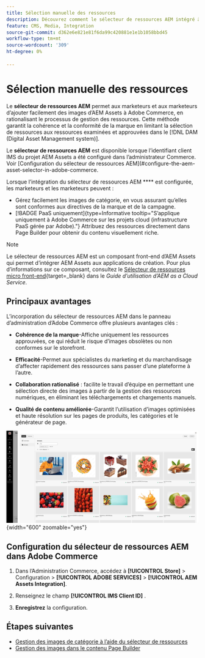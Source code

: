 ```yaml
---
title: Sélection manuelle des ressources
description: Découvrez comment le sélecteur de ressources AEM intégré à l’administration Commerce permet aux marketeurs et aux marketeurs d’ajouter facilement des images d’AEM Assets à Adobe Commerce, en rationalisant la gestion des ressources.
feature: CMS, Media, Integration
source-git-commit: d362e6e821e81f6da99c420881e1e1b1058bbd45
workflow-type: tm+mt
source-wordcount: '309'
ht-degree: 0%

---
```


# Sélection manuelle des ressources

Le **sélecteur de ressources AEM** permet aux marketeurs et aux marketeurs d’ajouter facilement des images d’AEM Assets à Adobe Commerce, en rationalisant le processus de gestion des ressources. Cette méthode garantit la cohérence et la conformité de la marque en limitant la sélection de ressources aux ressources examinées et approuvées dans le [!DNL DAM (Digital Asset Management system)].

Le **sélecteur de ressources AEM** est disponible lorsque l’identifiant client IMS du projet AEM Assets a été configuré dans l’administrateur Commerce. Voir [Configuration du sélecteur de ressources AEM]&#x200B;(#configure-the-aem-asset-selector-in-adobe-commerce.

Lorsque l’intégration du sélecteur de ressources AEM **** est configurée, les marketeurs et les marketeurs peuvent :

* Gérez facilement les images de catégorie, en vous assurant qu’elles sont conformes aux directives de la marque et de la campagne.
* [!BADGE PaaS uniquement]{type=Informative tooltip="S’applique uniquement à Adobe Commerce sur les projets cloud (infrastructure PaaS gérée par Adobe)."} Attribuez des ressources directement dans Page Builder pour obtenir du contenu visuellement riche.

>[!NOTE]
>
> Le sélecteur de ressources AEM est un composant front-end d’AEM Assets qui permet d’intégrer AEM Assets aux applications de création. Pour plus d’informations sur ce composant, consultez le [Sélecteur de ressources micro front-end](https://experienceleague.adobe.com/en/docs/experience-manager-cloud-service/content/assets/manage/asset-selector/overview-asset-selector){target=_blank} dans le *Guide d’utilisation d’AEM as a Cloud Service*.

## Principaux avantages

L’incorporation du sélecteur de ressources AEM dans le panneau d’administration d’Adobe Commerce offre plusieurs avantages clés :

* **Cohérence de la marque**-Affiche uniquement les ressources approuvées, ce qui réduit le risque d’images obsolètes ou non conformes sur le storefront.

* **Efficacité**-Permet aux spécialistes du marketing et du marchandisage d’affecter rapidement des ressources sans passer d’une plateforme à l’autre.

* **Collaboration rationalisé** : facilite le travail d’équipe en permettant une sélection directe des images à partir de la gestion des ressources numériques, en éliminant les téléchargements et chargements manuels.

* **Qualité de contenu améliorée**-Garantit l’utilisation d’images optimisées et haute résolution sur les pages de produits, les catégories et le générateur de page.

![ Sélecteur de ressources ](../assets/asset-selector.png){width="600" zoomable="yes"}

## Configuration du sélecteur de ressources AEM dans Adobe Commerce

1. Dans l’Administration Commerce, accédez à **[!UICONTROL Store]** > Configuration > **[!UICONTROL ADOBE SERVICES]** > **[!UICONTROL AEM Assets Integration]**.

1. Renseignez le champ **[!UICONTROL IMS Client ID]** .

1. **Enregistrez** la configuration.

## Étapes suivantes

* [Gestion des images de catégorie à l’aide du sélecteur de ressources](../manage-assets.md#category-images)
* [Gestion des images dans le contenu Page Builder](../manage-assets.md#using-aem-asset-selector-in-page-builder)
